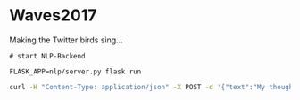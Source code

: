# Waves2017
Making the Twitter birds sing...

```
# start NLP-Backend

FLASK_APP=nlp/server.py flask run

```


```bash
curl -H "Content-Type: application/json" -X POST -d '{"text":"My thoughts are with all those observing Yom Kippur, the holiest day of the Jewish year.","lang":"en"}' http://127.0.0.1:5000/api/analysis
```
